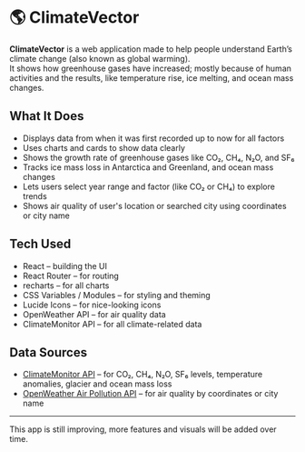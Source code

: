 # 🌎 ClimateVector

**ClimateVector** is a web application made to help people understand Earth’s climate change (also known as global warming).  
It shows how greenhouse gases have increased; mostly because of human activities and the results, like temperature rise, ice melting, and ocean mass changes.

## What It Does
 
- Displays data from when it was first recorded up to now for all factors 
- Uses charts and cards to show data clearly  
- Shows the growth rate of greenhouse gases like CO₂, CH₄, N₂O, and SF₆  
- Tracks ice mass loss in Antarctica and Greenland, and ocean mass changes   
- Lets users select year range and factor (like CO₂ or CH₄) to explore trends  
- Shows air quality of user's location or searched city using coordinates or city name  

## Tech Used

- React – building the UI  
- React Router – for routing  
- recharts – for all charts  
- CSS Variables / Modules – for styling and theming  
- Lucide Icons – for nice-looking icons  
- OpenWeather API – for air quality data  
- ClimateMonitor API – for all climate-related data  

## Data Sources

- [ClimateMonitor API](https://climatemonitor.info/api/public/v1) – for CO₂, CH₄, N₂O, SF₆ levels, temperature anomalies, glacier and ocean mass loss  
- [OpenWeather Air Pollution API](https://openweathermap.org/api/air-pollution) – for air quality by coordinates or city name  

---

This app is still improving, more features and visuals will be added over time.
